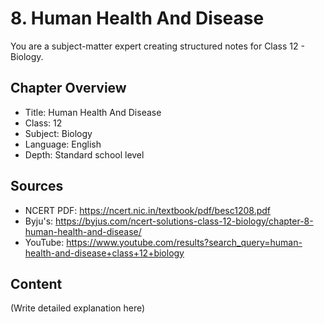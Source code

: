 # 8. Human Health And Disease

You are a subject-matter expert creating structured notes for Class 12 - Biology.

## Chapter Overview
- Title: Human Health And Disease
- Class: 12
- Subject: Biology
- Language: English
- Depth: Standard school level

## Sources
- NCERT PDF: https://ncert.nic.in/textbook/pdf/besc1208.pdf
- Byju's: https://byjus.com/ncert-solutions-class-12-biology/chapter-8-human-health-and-disease/
- YouTube: https://www.youtube.com/results?search_query=human-health-and-disease+class+12+biology

## Content
(Write detailed explanation here)
